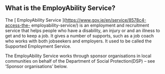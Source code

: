 ##  What is the EmployAbility Service?

The [ EmployAbility Service ](https://www.gov.ie/en/service/8578c4-access-the-
employability-service/) is an employment and recruitment service that helps
people who have a disability, an injury or and an illness to get and to keep a
job. It gives a number of supports, such as a job coach who works with both
jobseekers and employers. It used to be called the Supported Employment
Service.

The EmployAbility Service works through sponsor organisations in local
communities on behalf of the Department of Social Protection(DSP) – see
‘Sponsor organisations’ below.
